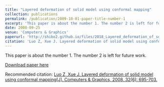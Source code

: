 ```yaml
---
title: "Layered deformation of solid model using conformal mapping"
collection: publications
permalink: /publication/2009-10-01-paper-title-number-1
excerpt: 'This paper is about the number 1. The number 2 is left for future work.'
date: 2008-09-25
venue: 'Computers & Graphics'
paperurl: 'http://shibo2.github.io/files/2018_Layered_deformation_of_solid_model_using_conformal_mapping.pdf'
citation: 'Luo Z, Xue J. Layered deformation of solid model using conformal mapping[J]. Computers & Graphics, 2008, 32(6): 695-703.'
---
```



This paper is about the number 1. The number 2 is left for future work.

[Download paper here](http://academicpages.github.io/files/paper1.pdf)

Recommended citation: [Luo Z, Xue J. Layered deformation of solid model using conformal mapping[J]. Computers & Graphics, 2008, 32(6): 695-703.](http://shibo2.github.io/files/2018_Layered_deformation_of_solid_model_using_conformal_mapping.pdf)